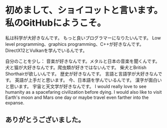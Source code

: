 # 初めまして、ショイコットと言います。私のGitHubにようこそ。

私は科学が大好きなんです。
もっと良いプログラマーになりたいんです。
Low level programming、graphics programming、C++が好きなんです。
DirectX12とVulkanを学んでいるんです。

自分のことを少し：
音楽が好きなんです。メタルと日本の音楽を聞くんです。
犬と猫が大好きなんです。爬虫類が好きではないんです。
柴犬とBritish Shorthairが欲しいんです。
歴史が好きなんです。
言語と言語学が大好きなんです。
英語が上手だと思います。
今、日本語を学んでいるんです。
漢字が面白いと思います。
宇宙と天文学が好きなんです。
I would really love to see humanity as a spacefaring civilization before dying.
I would also like to visit Earth's moon and Mars one day or maybe travel even farther into the expanse.

## ありがとうございました。
<!--
**razerx100/razerx100** is a ✨ _special_ ✨ repository because its `README.md` (this file) appears on your GitHub profile.

Here are some ideas to get you started:

- 🔭 I’m currently working on ...
- 🌱 I’m currently learning ...
- 👯 I’m looking to collaborate on ...
- 🤔 I’m looking for help with ...
- 💬 Ask me about ...
- 📫 How to reach me: ...
- 😄 Pronouns: ...
- ⚡ Fun fact: ...
-->
